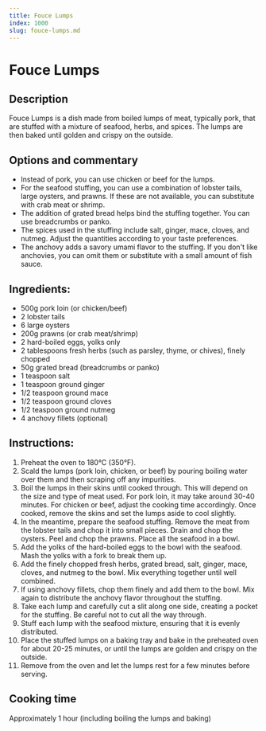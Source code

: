 ```yaml
---
title: Fouce Lumps
index: 1000
slug: fouce-lumps.md
---
```


# Fouce Lumps

## Description
Fouce Lumps is a dish made from boiled lumps of meat, typically pork, that are stuffed with a mixture of seafood, herbs, and spices. The lumps are then baked until golden and crispy on the outside.

## Options and commentary
- Instead of pork, you can use chicken or beef for the lumps.
- For the seafood stuffing, you can use a combination of lobster tails, large oysters, and prawns. If these are not available, you can substitute with crab meat or shrimp.
- The addition of grated bread helps bind the stuffing together. You can use breadcrumbs or panko.
- The spices used in the stuffing include salt, ginger, mace, cloves, and nutmeg. Adjust the quantities according to your taste preferences.
- The anchovy adds a savory umami flavor to the stuffing. If you don't like anchovies, you can omit them or substitute with a small amount of fish sauce.

## Ingredients:
- 500g pork loin (or chicken/beef)
- 2 lobster tails
- 6 large oysters
- 200g prawns (or crab meat/shrimp)
- 2 hard-boiled eggs, yolks only
- 2 tablespoons fresh herbs (such as parsley, thyme, or chives), finely chopped
- 50g grated bread (breadcrumbs or panko)
- 1 teaspoon salt
- 1 teaspoon ground ginger
- 1/2 teaspoon ground mace
- 1/2 teaspoon ground cloves
- 1/2 teaspoon ground nutmeg
- 4 anchovy fillets (optional)

## Instructions:
1. Preheat the oven to 180°C (350°F).
2. Scald the lumps (pork loin, chicken, or beef) by pouring boiling water over them and then scraping off any impurities. 
3. Boil the lumps in their skins until cooked through. This will depend on the size and type of meat used. For pork loin, it may take around 30-40 minutes. For chicken or beef, adjust the cooking time accordingly. Once cooked, remove the skins and set the lumps aside to cool slightly.
4. In the meantime, prepare the seafood stuffing. Remove the meat from the lobster tails and chop it into small pieces. Drain and chop the oysters. Peel and chop the prawns. Place all the seafood in a bowl.
5. Add the yolks of the hard-boiled eggs to the bowl with the seafood. Mash the yolks with a fork to break them up.
6. Add the finely chopped fresh herbs, grated bread, salt, ginger, mace, cloves, and nutmeg to the bowl. Mix everything together until well combined.
7. If using anchovy fillets, chop them finely and add them to the bowl. Mix again to distribute the anchovy flavor throughout the stuffing.
8. Take each lump and carefully cut a slit along one side, creating a pocket for the stuffing. Be careful not to cut all the way through.
9. Stuff each lump with the seafood mixture, ensuring that it is evenly distributed.
10. Place the stuffed lumps on a baking tray and bake in the preheated oven for about 20-25 minutes, or until the lumps are golden and crispy on the outside.
11. Remove from the oven and let the lumps rest for a few minutes before serving.

## Cooking time
Approximately 1 hour (including boiling the lumps and baking)